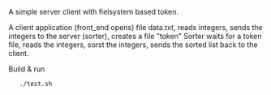 
A simple server client with fielsystem based token.

A client application (front_end opens) file data.txt, reads integers, sends the integers to the server (sorter), creates a file "token" 
Sorter waits for a token file, reads the integers, sorst the integers, sends the sorted list back to the client.


Build & run 


       ./test.sh